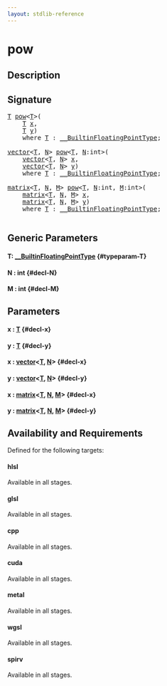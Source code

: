 ```yaml
---
layout: stdlib-reference
---
```


# pow

## Description





## Signature 

<pre>
<a href="/stdlib-reference/global-decls/pow#typeparam-T" class="code_type">T</a> <a href="/stdlib-reference/global-decls/pow">pow</a>&lt;<a href="/stdlib-reference/global-decls/pow#typeparam-T" class="code_type">T</a>&gt;(
    <a href="/stdlib-reference/global-decls/pow#typeparam-T" class="code_type">T</a> <a href="/stdlib-reference/global-decls/pow#decl-x" class="code_param">x</a>,
    <a href="/stdlib-reference/global-decls/pow#typeparam-T" class="code_type">T</a> <a href="/stdlib-reference/global-decls/pow#decl-y" class="code_param">y</a>)
    <span class='code_keyword'>where</span> <a href="/stdlib-reference/global-decls/pow#typeparam-T" class="code_type">T</a> : <a href="/stdlib-reference/interfaces/0_builtinfloatingpointtype-029hm/index" class="code_type">__BuiltinFloatingPointType</a>;

<a href="/stdlib-reference/types/vector/index" class="code_type">vector</a>&lt;<a href="/stdlib-reference/global-decls/pow#typeparam-T" class="code_type">T</a>, <a href="/stdlib-reference/global-decls/pow#decl-N" class="code_var">N</a>&gt; <a href="/stdlib-reference/global-decls/pow">pow</a>&lt;<a href="/stdlib-reference/global-decls/pow#typeparam-T" class="code_type">T</a>, <a href="/stdlib-reference/global-decls/pow#decl-N" class="code_var">N</a>:<span class="code_keyword">int</span>&gt;(
    <a href="/stdlib-reference/types/vector/index" class="code_type">vector</a>&lt;<a href="/stdlib-reference/global-decls/pow#typeparam-T" class="code_type">T</a>, <a href="/stdlib-reference/global-decls/pow#decl-N" class="code_var">N</a>&gt; <a href="/stdlib-reference/global-decls/pow#decl-x" class="code_param">x</a>,
    <a href="/stdlib-reference/types/vector/index" class="code_type">vector</a>&lt;<a href="/stdlib-reference/global-decls/pow#typeparam-T" class="code_type">T</a>, <a href="/stdlib-reference/global-decls/pow#decl-N" class="code_var">N</a>&gt; <a href="/stdlib-reference/global-decls/pow#decl-y" class="code_param">y</a>)
    <span class='code_keyword'>where</span> <a href="/stdlib-reference/global-decls/pow#typeparam-T" class="code_type">T</a> : <a href="/stdlib-reference/interfaces/0_builtinfloatingpointtype-029hm/index" class="code_type">__BuiltinFloatingPointType</a>;

<a href="/stdlib-reference/types/matrix/index" class="code_type">matrix</a>&lt;<a href="/stdlib-reference/global-decls/pow#typeparam-T" class="code_type">T</a>, <a href="/stdlib-reference/global-decls/pow#decl-N" class="code_var">N</a>, <a href="/stdlib-reference/global-decls/pow#decl-M" class="code_var">M</a>&gt; <a href="/stdlib-reference/global-decls/pow">pow</a>&lt;<a href="/stdlib-reference/global-decls/pow#typeparam-T" class="code_type">T</a>, <a href="/stdlib-reference/global-decls/pow#decl-N" class="code_var">N</a>:<span class="code_keyword">int</span>, <a href="/stdlib-reference/global-decls/pow#decl-M" class="code_var">M</a>:<span class="code_keyword">int</span>&gt;(
    <a href="/stdlib-reference/types/matrix/index" class="code_type">matrix</a>&lt;<a href="/stdlib-reference/global-decls/pow#typeparam-T" class="code_type">T</a>, <a href="/stdlib-reference/global-decls/pow#decl-N" class="code_var">N</a>, <a href="/stdlib-reference/global-decls/pow#decl-M" class="code_var">M</a>&gt; <a href="/stdlib-reference/global-decls/pow#decl-x" class="code_param">x</a>,
    <a href="/stdlib-reference/types/matrix/index" class="code_type">matrix</a>&lt;<a href="/stdlib-reference/global-decls/pow#typeparam-T" class="code_type">T</a>, <a href="/stdlib-reference/global-decls/pow#decl-N" class="code_var">N</a>, <a href="/stdlib-reference/global-decls/pow#decl-M" class="code_var">M</a>&gt; <a href="/stdlib-reference/global-decls/pow#decl-y" class="code_param">y</a>)
    <span class='code_keyword'>where</span> <a href="/stdlib-reference/global-decls/pow#typeparam-T" class="code_type">T</a> : <a href="/stdlib-reference/interfaces/0_builtinfloatingpointtype-029hm/index" class="code_type">__BuiltinFloatingPointType</a>;

</pre>

## Generic Parameters

#### T: [\_\_BuiltinFloatingPointType](/stdlib-reference/interfaces/0_builtinfloatingpointtype-029hm/index) {#typeparam-T}
#### N  : int {#decl-N}
#### M  : int {#decl-M}

## Parameters

#### x  : [T](/stdlib-reference/global-decls/pow#typeparam-T) {#decl-x}
#### y  : [T](/stdlib-reference/global-decls/pow#typeparam-T) {#decl-y}
#### x  : [vector](/stdlib-reference/types/vector/index)\<[T](/stdlib-reference/types/vector/index#typeparam-T), [N](/stdlib-reference/types/vector/index#decl-N)\> {#decl-x}
#### y  : [vector](/stdlib-reference/types/vector/index)\<[T](/stdlib-reference/types/vector/index#typeparam-T), [N](/stdlib-reference/types/vector/index#decl-N)\> {#decl-y}
#### x  : [matrix](/stdlib-reference/types/matrix/index)\<[T](/stdlib-reference/types/matrix/t-0), [N](/stdlib-reference/types/matrix/index#decl-N), [M](/stdlib-reference/types/matrix/index#decl-M)\> {#decl-x}
#### y  : [matrix](/stdlib-reference/types/matrix/index)\<[T](/stdlib-reference/types/matrix/t-0), [N](/stdlib-reference/types/matrix/index#decl-N), [M](/stdlib-reference/types/matrix/index#decl-M)\> {#decl-y}

## Availability and Requirements

Defined for the following targets:

#### hlsl
Available in all stages.

#### glsl
Available in all stages.

#### cpp
Available in all stages.

#### cuda
Available in all stages.

#### metal
Available in all stages.

#### wgsl
Available in all stages.

#### spirv
Available in all stages.



